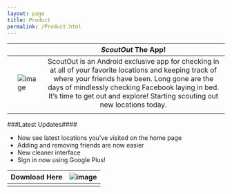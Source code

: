 ```yaml
---
layout: page
title: Product
permalink: /Product.html
---
```


|  |  | ***ScoutOut*** The App! |
| --- | --- |:---:|
|  | ![image](http://i.imgur.com/GHvJFSo.jpg) | ScoutOut is an Android exclusive app for checking in at all of your favorite locations and keeping track of where your friends have been. Long gone are the days of mindlessly checking Facebook laying in bed. It’s time to get out and explore! Starting scouting out new locations today. |
|  |  |

###Latest Updates####
* Now see latest locations you’ve visited on the home page
* Adding and removing friends are now easier
* New cleaner interface
* Sign in now using Google Plus!

| Download Here | ![image](http://i.imgur.com/MwwnsgJ.png) |
| :---: | --- |
| | |
